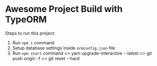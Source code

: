 # Awesome Project Build with TypeORM

Steps to run this project:

1. Run `npm i` command
2. Setup database settings inside `ormconfig.json` file
3. Run `npm start` command
   <> yarn upgrade-interactive --latest
   <> git push origin -f
   <> git reset --hard
